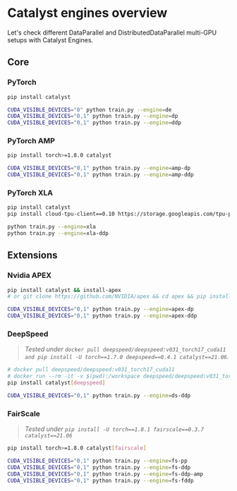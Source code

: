# Catalyst engines overview

Let's check different
DataParallel and DistributedDataParallel multi-GPU setups with Catalyst Engines. 

## Core

### PyTorch
```bash
pip install catalyst

CUDA_VISIBLE_DEVICES="0" python train.py --engine=de
CUDA_VISIBLE_DEVICES="0,1" python train.py --engine=dp
CUDA_VISIBLE_DEVICES="0,1" python train.py --engine=ddp
```

### PyTorch AMP
```bash
pip install torch>=1.8.0 catalyst

CUDA_VISIBLE_DEVICES="0,1" python train.py --engine=amp-dp
CUDA_VISIBLE_DEVICES="0,1" python train.py --engine=amp-ddp
```

### PyTorch XLA
```bash
pip install catalyst
pip install cloud-tpu-client==0.10 https://storage.googleapis.com/tpu-pytorch/wheels/torch_xla-1.9-cp37-cp37m-linux_x86_64.whl

python train.py --engine=xla
python train.py --engine=xla-ddp
```

## Extensions

### Nvidia APEX
```bash
pip install catalyst && install-apex
# or git clone https://github.com/NVIDIA/apex && cd apex && pip install -e .

CUDA_VISIBLE_DEVICES="0,1" python train.py --engine=apex-dp
CUDA_VISIBLE_DEVICES="0,1" python train.py --engine=apex-ddp
```

### DeepSpeed
> *Tested under `docker pull deepspeed/deepspeed:v031_torch17_cuda11 and pip install -U torch==1.7.0 deepspeed==0.4.1 catalyst==21.06`.*
```bash
# docker pull deepspeed/deepspeed:v031_torch17_cuda11
# docker run --rm -it -v $(pwd):/workspace deepspeed/deepspeed:v031_torch17_cuda11 /bin/bash
pip install catalyst[deepspeed]

CUDA_VISIBLE_DEVICES="0,1" python train.py --engine=ds-ddp
```

### FairScale
> *Tested under `pip install -U torch==1.8.1 fairscale==0.3.7 catalyst==21.06`*
```bash
pip install torch>=1.8.0 catalyst[fairscale]

CUDA_VISIBLE_DEVICES="0,1" python train.py --engine=fs-pp
CUDA_VISIBLE_DEVICES="0,1" python train.py --engine=fs-ddp
CUDA_VISIBLE_DEVICES="0,1" python train.py --engine=fs-ddp-amp
CUDA_VISIBLE_DEVICES="0,1" python train.py --engine=fs-fddp
```
